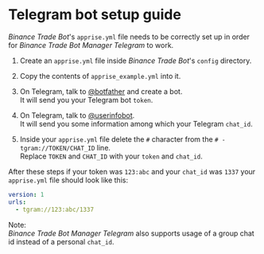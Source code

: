 # Telegram bot setup guide

_Binance Trade Bot_'s `apprise.yml` file needs to be correctly set up in order for _Binance Trade Bot Manager Telegram_ to work.

1. Create an `apprise.yml` file inside _Binance Trade Bot_'s `config` directory.

2. Copy the contents of `apprise_example.yml` into it.

3. On Telegram, talk to [@botfather] and create a bot.  
   It will send you your Telegram bot `token`.

4. On Telegram, talk to [@userinfobot].  
   It will send you some information among which your Telegram `chat_id`.

5. Inside your `apprise.yml` file delete the `#` character from the `# - tgram://TOKEN/CHAT_ID` line.  
   Replace `TOKEN` and `CHAT_ID` with your `token` and `chat_id`.

After these steps if your token was `123:abc` and your `chat_id` was `1337` your `apprise.yml` file should look like this:

```yaml
version: 1
urls:
  - tgram://123:abc/1337
```

Note:  
_Binance Trade Bot Manager Telegram_ also supports usage of a group chat id instead of a personal `chat_id`.

[@botfather]: https://t.me/botfather
[@userinfobot]: https://t.me/userinfobot

